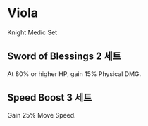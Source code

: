 # Viola

Knight Medic Set

## Sword of Blessings 2 세트

At 80% or higher HP, gain 15% Physical DMG.

## Speed Boost 3 세트

Gain 25% Move Speed.
